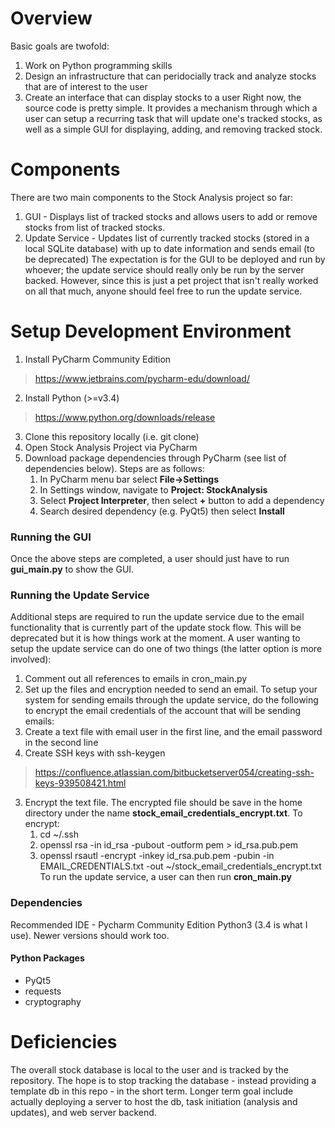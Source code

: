# Overview
Basic goals are twofold:
1. Work on Python programming skills
2. Design an infrastructure that can peridocially track and analyze stocks that are of interest to the user
3. Create an interface that can display stocks to a user
Right now, the source code is pretty simple. It provides a mechanism through which a user can setup a recurring task that will update one's tracked stocks, as well as a simple GUI for displaying, adding, and removing tracked stock. 
# Components
There are two main components to the Stock Analysis project so far:
1. GUI              - Displays list of tracked stocks and allows users to add or remove stocks from list of tracked stocks.
2. Update Service   - Updates list of currently tracked stocks (stored in a local SQLite database) with up to date information and sends email (to be deprecated)
The expectation is for the GUI to be deployed and run by whoever; the update service should really only be run by the server backed. However, since this is just a pet project that isn't really worked on all that much, anyone should feel free to run the update service.
# Setup Development Environment
1. Install PyCharm Community Edition
> https://www.jetbrains.com/pycharm-edu/download/
2. Install Python (>=v3.4)
> https://www.python.org/downloads/release
3. Clone this repository locally (i.e. git clone)
4. Open Stock Analysis Project via PyCharm
5. Download package dependencies through PyCharm (see list of dependencies below). Steps are as follows:
    1. In PyCharm menu bar select **File->Settings**
    2. In Settings window, navigate to **Project: StockAnalysis**
    3. Select **Project Interpreter**, then select **+** button to add a dependency
    4. Search desired dependency (e.g. PyQt5) then select **Install**
### Running the GUI ##
Once the above steps are completed, a user should just have to run **gui_main.py** to show the GUI.
### Running the Update Service ###
Additional steps are required to run the update service due to the email functionality that is currently part of the update stock flow. This will be deprecated but it is how things work at the moment. A user wanting to setup the update service can do one of two things (the latter option is more involved):
1. Comment out all references to emails in cron_main.py
2. Set up the files and encryption needed to send an email.
To setup your system for sending emails through the update service, do the following to encrypt the email credentials of the account that will be sending emails:
1. Create a text file with email user in the first line, and the email password in the second line
2. Create SSH keys with ssh-keygen
> https://confluence.atlassian.com/bitbucketserver054/creating-ssh-keys-939508421.html
3. Encrypt the text file. The encrypted file should be save in the home directory under the name **stock_email_credentials_encrypt.txt**. To encrypt:
    1. cd ~/.ssh 
    2. openssl rsa -in id_rsa -pubout -outform pem > id_rsa.pub.pem
    3. openssl rsautl -encrypt -inkey id_rsa.pub.pem -pubin -in EMAIL_CREDENTIALS.txt -out ~/stock_email_credentials_encrypt.txt
To run the update service, a user can then run **cron_main.py**
### Dependencies ###
Recommended IDE - Pycharm Community Edition
Python3 (3.4 is what I use). Newer versions should work too.
#### Python Packages ####
* PyQt5
* requests
* cryptography
# Deficiencies
The overall stock database is local to the user and is tracked by the repository. The hope is to stop tracking the database - instead providing a template db in this repo - in the short term.
Longer term goal include actually deploying a server to host the db, task initiation (analysis and updates), and web server backend.
